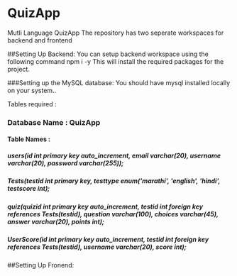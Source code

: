 # QuizApp
Mutli Language QuizApp
The repository has two seperate workspaces for backend and frontend


##Setting Up Backend:
You can setup backend workspace using the following command
npm i -y
This will install the required packages for the project.

###Setting up the MySQL database:
You should have mysql installed locally on your system..

Tables required : 
### Database Name : QuizApp
#### Table Names : 
##### users(id int primary key auto_increment, email varchar(20), username varchar(20), password varchar(255));
##### Tests(testid int primary key, testtype enum('marathi', 'english', 'hindi', testscore int);
##### quiz(quizid int primary key auto_increment, testid int foreign key references Tests(testid), question varchar(100), choices varchar(45), answer varchar(20), points int);
##### UserScore(id int primary key auto_increment, testid int foreign key references Tests(testid), username varchar(20), score int);


##Setting Up Fronend:
